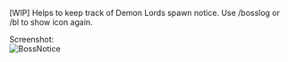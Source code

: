 [WIP] Helps to keep track of Demon Lords spawn notice. Use /bosslog or /bl to show icon again.

Screenshot:<br/>
![BossNotice](https://raw.githubusercontent.com/librarianrabbit/tos-misc/master/images/BossNotice.png)
